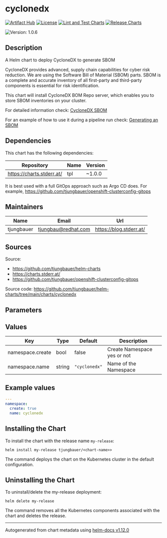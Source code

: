 

# cyclonedx

  [![Artifact Hub](https://img.shields.io/endpoint?url=https://artifacthub.io/badge/repository/openshift-bootstraps)](https://artifacthub.io/packages/search?repo=openshift-bootstraps)
  [![License](https://img.shields.io/badge/License-Apache_2.0-blue.svg)](https://opensource.org/licenses/Apache-2.0)
  [![Lint and Test Charts](https://github.com/tjungbauer/helm-charts/actions/workflows/lint_and_test_charts.yml/badge.svg)](https://github.com/tjungbauer/helm-charts/actions/workflows/lint_and_test_charts.yml)
  [![Release Charts](https://github.com/tjungbauer/helm-charts/actions/workflows/release.yml/badge.svg)](https://github.com/tjungbauer/helm-charts/actions/workflows/release.yml)

  ![Version: 1.0.6](https://img.shields.io/badge/Version-1.0.6-informational?style=flat-square)

 

  ## Description

  A Helm chart to deploy CycloneDX to generate SBOM

CycloneDX provides advanced, supply chain capabilities for cyber risk reduction. We are using the Software Bill of Material (SBOM) parts.
SBOM is a complete and accurate inventory of all first-party and third-party components is essential for risk identification.

This chart will install CycloneDX BOM Repo server, which enables you to store SBOM inventories on your cluster.

For detailed information check: [CycloneDX SBOM](https://cyclonedx.org/capabilities/sbom/)

For an example of how to use it during a pipeline run check: [Generating an SBOM](https://blog.stderr.at/securesupplychain/2023-06-22-securesupplychain-step7/)

## Dependencies

This chart has the following dependencies:

| Repository | Name | Version |
|------------|------|---------|
| https://charts.stderr.at/ | tpl | ~1.0.0 |

It is best used with a full GitOps approach such as Argo CD does. For example, https://github.com/tjungbauer/openshift-clusterconfig-gitops

## Maintainers

| Name | Email | Url |
| ---- | ------ | --- |
| tjungbauer | <tjungbau@redhat.com> | <https://blog.stderr.at/> |

## Sources
Source:
* <https://github.com/tjungbauer/helm-charts>
* <https://charts.stderr.at/>
* <https://github.com/tjungbauer/openshift-clusterconfig-gitops>

Source code: https://github.com/tjungbauer/helm-charts/tree/main/charts/cyclonedx

## Parameters

## Values

| Key | Type | Default | Description |
|-----|------|---------|-------------|
| namespace.create | bool | false | Create Namespace yes or not |
| namespace.name | string | `"cyclonedx"` | Name of the Namespace |

## Example values

```yaml
---
namespace:
  create: true
  name: cyclonedx
```

## Installing the Chart

To install the chart with the release name `my-release`:

```console
helm install my-release tjungbauer/<chart-name>>
```

The command deploys the chart on the Kubernetes cluster in the default configuration.

## Uninstalling the Chart

To uninstall/delete the my-release deployment:

```console
helm delete my-release
```

The command removes all the Kubernetes components associated with the chart and deletes the release.

----------------------------------------------
Autogenerated from chart metadata using [helm-docs v1.12.0](https://github.com/norwoodj/helm-docs/releases/v1.12.0)
